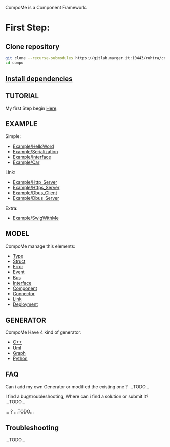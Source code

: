 CompoMe is a Component Framework.


First Step:
======

Clone repository
----
```bash
git clone --recurse-submodules https://gitlab.marger.it:10443/ruhtra/compo
cd compo
```

[Install dependencies](Install)
---


TUTORIAL
----------
My first Step begin [Here](Tutorial).


EXAMPLE
---------
Simple:
- [Example/HelloWord]()
- [Example/Serialization]()
- [Example/Interface]()
- [Example/Car]()

Link:
- [Example/Http_Server]()
- [Example/Https_Server]()
- [Example/Dbus_Client]()
- [Example/Dbus_Server]()

Extra:
- [Example/SwigWithMe]()

MODEL
----------
CompoMe manage this elements:
- [Type](Compo/Type)
- [Struct](Compo/Struct)
- [Error](Compo/Error)
- [Event](Compo/Event)
- [Bus](Compo/Bus)
- [Interface](Compo/Interface)
- [Component](Compo/Component)
- [Connector](Compo/Connector)
- [Link](Compo/Link)
- [Deployment](Compo/Deployment)

GENERATOR
----------
CompoMe Have 4 kind of generator:
- [C++](generator/Cpp)
- [Uml](generator/Uml)
- [Graph](generator/Graph)
- [Python](generator/Python)

FAQ
---

Can i add my own Generator or modified the existing one ?
...TODO...

I find a bug/troubleshooting, Where can i find a solution or submit it?
...TODO...

... ?
...TODO...

Troubleshooting
----------

...TODO...

